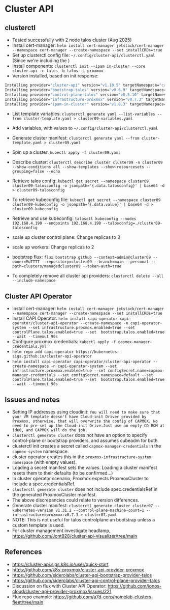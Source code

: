 # Cluster API

## clusterctl

- Tested successfully with 2 node talos cluster (Aug 2025)
- Install cert-manager: `helm install cert-manager jetstack/cert-manager --namespace cert-manager --create-namespace --set installCRDs=true`
- Set up clusterctl config file: `~/.config/cluster-api/clusterctl.yaml` (Since we're including the )
- Install components: `clusterctl init --ipam in-cluster --core cluster-api -c talos -b talos -i proxmox`
- Version installed, based on init response:

```bash
Installing provider="cluster-api" version="v1.10.5" targetNamespace="capi-system"
Installing provider="bootstrap-talos" version="v0.6.9" targetNamespace="cabpt-system"
Installing provider="control-plane-talos" version="v0.5.10" targetNamespace="cacppt-system"
Installing provider="infrastructure-proxmox" version="v0.7.3" targetNamespace="capmox-system"
Installing provider="ipam-in-cluster" version="v1.0.3" targetNamespace="capi-ipam-in-cluster-system"
```

- List template variables: `clusterctl generate yaml --list-variables --from cluster-template.yaml > cluster09-variables.yaml`
- Add variables, with values to `~/.config/cluster-api/clusterctl.yaml`
- Generate cluster manifest: `clusterctl generate yaml --from cluster-template.yaml > cluster09.yaml`
- Spin up a cluster: `kubectl apply -f cluster09.yaml`
- Describe cluster: `clusterctl describe cluster cluster09 -n cluster09 --show-conditions all --show-templates --show-resourcesets --grouping=false --echo`
- Retrieve talos config: `kubectl get secret --namespace cluster09 cluster09-talosconfig -o jsonpath='{.data.talosconfig}' | base64 -d > cluster09-talosconfig`
- To retrieve kubeconfig file: `kubectl get secret --namespace cluster09 cluster09-kubeconfig -o jsonpath='{.data.value}' | base64 -d > cluster09-kubeconfig`
- Retrieve and use kubeconfig: `talosctl kubeconfig --nodes 192.168.4.190 --endpoints 192.168.4.190 --talosconfig=./cluster09-talosconfig`
- scale up cluster control plane: Change replicas to 3
- scale up workers: Change replicas to 2
- bootstrap flux: `flux bootstrap github --context=admin@cluster09 --owner=MoTTTT --repository=cluster09 --branch=main --personal --path=clusters/managedcluster09 --token-auth=true`

- To completely remove all cluster api providers: `clusterctl delete --all --include-namespace`

## Cluster API Operator

- Install cert-manager: `helm install cert-manager jetstack/cert-manager --namespace cert-manager --create-namespace --set installCRDs=true`
- Install CAPI Operator: `helm install capi-operator capi-operator/cluster-api-operator --create-namespace -n capi-operator-system --set infrastructure.proxmox.enabled=true --set controlPlane.talos.enabled=true --set  bootstrap.talos.enabled=true --wait --timeout 90s`
- Configure proxmox credentials: `kubectl apply -f capmox-manager-credentials.yml`
- `helm repo add capi-operator https://kubernetes-sigs.github.io/cluster-api-operator`
- `helm install capi-operator capi-operator/cluster-api-operator --create-namespace -n capi-operator-system --set infrastructure.proxmox.enabled=true --set configSecret.name=capmox-manager-credentials --set configSecret.namespace=default --set controlPlane.talos.enabled=true --set  bootstrap.talos.enabled=true --wait --timeout 90s`

## Issues and notes

- Setting IP addresses using cloudinit: `You will need to make sure that your VM template doesn't have Cloud-init Driver provided by Proxmox, otherwise, that will overwrite the config of CAPMOX. No need to pre-set up the Cloud-init Drive.Just use an empty CD ROM at ide0, and CAPMOX will do the job.`
- `clusterctl generate cluster` does not have an option to specify control-plane or bootstrap providers, and assumes cubeadm for both.
- clusterctl init creates a secret called `capmox-manager-credentials` in the `capmox-system` namespace.
- cluster operator creates this in the `proxmox-infrastructure-system namespace` (with empty values).
- Loading a secret manifest sets the values. Loading a cluster manifest resets them to their defaults (to be confirmed...)
- In cluster operator scenario, Proxmox expects ProxmoxCluster to include a spec.credentialsRef.
- `clusterctl generate cluster` does not include spec.credentialsRef in the generated ProxmoxCluster manifest.
- The above discrepancies could relate to version differences.
- Generate cluster manifest: `clusterctl generate cluster cluster07 --kubernetes-version v1.31.2 --control-plane-machine-count=1 --infrastructure=proxmox:v0.7.3 > cluster07.yaml`
- NOTE: This is not useful for talos controlplane an bootstrap unless a custom template is used.
- For cluster management investigate headlamp, <https://github.com/Jont828/cluster-api-visualizer/tree/main>

## References

- <https://cluster-api.sigs.k8s.io/user/quick-start>
- <https://github.com/k8s-proxmox/cluster-api-provider-proxmox>
- <https://github.com/siderolabs/cluster-api-bootstrap-provider-talos>
- <https://github.com/siderolabs/cluster-api-control-plane-provider-talos>
- Discussion on flux with Cluster API Operator: <https://github.com/ionos-cloud/cluster-api-provider-proxmox/issues/221>
- Flux repo example: <https://github.com/a7d-corp/homelab-clusters-fleet/tree/main>